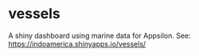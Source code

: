 # vessels
A shiny dashboard using marine data for Appsilon. See: https://indoamerica.shinyapps.io/vessels/

